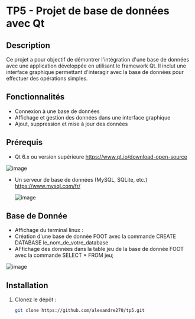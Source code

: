 # TP5 - Projet de base de données avec Qt

## Description
Ce projet a pour objectif de démontrer l'intégration d'une base de données avec une application développée en utilisant le framework Qt. Il inclut une interface graphique permettant d'interagir avec la base de données pour effectuer des opérations simples.

## Fonctionnalités
- Connexion à une base de données
- Affichage et gestion des données dans une interface graphique
- Ajout, suppression et mise à jour des données

## Prérequis
- Qt 6.x ou version supérieure
  https://www.qt.io/download-open-source
 

![image](https://github.com/user-attachments/assets/a6241ff5-c96c-4997-b291-31d61342d69b)

  
- Un serveur de base de données (MySQL, SQLite, etc.)
  https://www.mysql.com/fr/

  ![image](https://github.com/user-attachments/assets/14649a17-50e8-423f-926d-0290315d47b6)

## Base de Donnée 
- Affichage du terminal linux :
- Création d'une base de donnée FOOT avec la commande CREATE DATABASE le_nom_de_votre_database
- AFfichage des données dans la table jeu de la base de donnée FOOT avec la commande SELECT * FROM jeu;

![image](https://github.com/user-attachments/assets/96f9ef00-40ac-47bb-bf07-48f83ac32a57)



## Installation
1. Clonez le dépôt :
   ```bash
   git clone https://github.com/alexandre270/tp5.git
